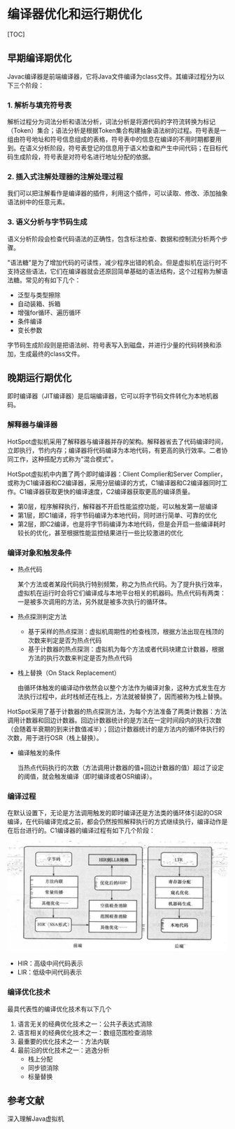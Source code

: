 # 编译器优化和运行期优化

[TOC]

## 早期编译期优化

Javac编译器是前端编译器，它将Java文件编译为class文件。其编译过程分为以下三个阶段：

### 1. 解析与填充符号表

解析过程分为词法分析和语法分析，词法分析是将源代码的字符流转换为标记（Token）集合；语法分析是根据Token集合构建抽象语法树的过程。符号表是一组由符号地址和符号信息组成的表格，符号表中的信息在编译的不用时期都要用到。在语义分析阶段，符号表登记的信息用于语义检查和产生中间代码；在目标代码生成阶段，符号表是对符号名进行地址分配的依据。

### 2. 插入式注解处理器的注解处理过程

我们可以把注解看作是编译器的插件，利用这个插件，可以读取、修改、添加抽象语法树中的任意元素。

### 3. 语义分析与字节码生成

语义分析阶段会检查代码语法的正确性，包含标注检查、数据和控制流分析两个步骤。

"语法糖"是为了增加代码的可读性，减少程序出错的机会。但是虚拟机在运行时不支持这些语法，它们在编译器就会还原回简单基础的语法结构，这个过程称为解语法糖。常见的有如下几个：

- 泛型与类型擦除
- 自动装箱、拆箱
- 增强for循环、遍历循环
- 条件编译
- 变长参数

 字节码生成阶段则是把语法树、符号表写入到磁盘，并进行少量的代码转换和添加，生成最终的class文件。



## 晚期运行期优化

即时编译器（JIT编译器）是后端编译器，它可以将字节码文件转化为本地机器码。

### 解释器与编译器

HotSpot虚拟机采用了解释器与编译器并存的架构。解释器省去了代码编译时间，立即执行，节约内存；编译器将代码编译为本地代码，有更高的执行效率。二者协同工作，这种搭配方式称为"混合模式"。

HotSpot虚拟机中内置了两个即时编译器：Client Complier和Server Complier，或称为C1编译器和C2编译器，采用分层编译的方式，C1编译器和C2编译器同时工作。C1编译器获取更快的编译速度，C2编译器获取更高的编译质量。

- 第0层，程序解释执行，解释器不开启性能监控功能，可以触发第一层编译
- 第1层，即C1编译，将字节码编译为本地代码，同时进行简单、可靠的优化
- 第2层，即C2编译，也是将字节码编译为本地代码，但是会开启一些编译耗时较长的优化，甚至根据性能监控结果进行一些比较激进的优化

### 编译对象和触发条件

- 热点代码

  某个方法或者某段代码执行特别频繁，称之为热点代码。为了提升执行效率，虚拟机在运行时会将它们编译成与本地平台相关的机器码。热点代码有两类：一是被多次调用的方法，另外就是被多次执行的循环体。

- 热点探测判定方法
  - 基于采样的热点探测：虚拟机周期性的检查栈顶，根据方法出现在栈顶的次数来判定是否为热点代码
  - 基于计数器的热点探测：虚拟机为每个方法或者代码块建立计数器，根据方法的执行次数来判定是否为热点代码

- 栈上替换（On Stack Replacement）

  由循环体触发的编译动作依然会以整个方法作为编译对象，这种方式发生在方法执行过程中，此时栈帧还在栈上，方法就被替换了，因而被称为栈上替换。

HotSpot采用了基于计数器的热点探测方法，为每个方法准备了两类计数器：方法调用计数器和回边计数器。回边计数器统计的是方法在一定时间段内的执行次数（会随着半衰期的到来计数值减半）；回边计数器统计的是方法内的循环体执行的次数，用于进行OSR（栈上替换）。

- 编译触发的条件

  当热点代码执行的次数（方法调用计数器的值+回边计数器的值）超过了设定的阈值，就会触发编译（即时编译或者OSR编译）。

### 编译过程

在默认设置下，无论是方法调用触发的即时编译还是方法类的循环体引起的OSR编译，在代码编译完成之前，都会仍然按照解释执行的方式继续执行，编译动作是在后台进行的。C1编译器的编译过程有如下几个阶段：

![](./编译过程.png)

- HIR：高级中间代码表示
- LIR：低级中间代码表示

### 编译优化技术

最具代表性的编译优化技术有以下几个

1. 语言无关的经典优化技术之一：公共子表达式消除
2. 语言相关的经典优化技术之一：数组范围检查消除
3. 最重要的优化技术之一：方法内联
4. 最前沿的优化技术之一：逃逸分析
   - 栈上分配
   - 同步锁消除
   - 标量替换



## 参考文献

深入理解Java虚拟机